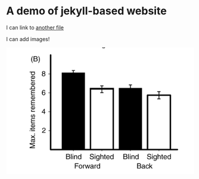 # A demo of jekyll-based website

I can link to [another file](another-file.md)

I can add images! 

![](images/figure.png)
